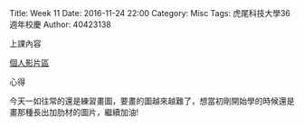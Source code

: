Title: Week 11
Date: 2016-11-24 22:00
Category: Misc
Tags: 虎尾科技大學36週年校慶
Author: 40423138

上課內容

<!-- PELICAN_END_SUMMARY -->




<p><a href="https://vimeo.com/user61521458">個人影片區</a></p>



<p>心得<p>

今天一如往常的還是練習畫圖，要畫的圖越來越難了，想當初剛開始學的時候還是畫那種長出加肋材的圖片，繼續加油!



